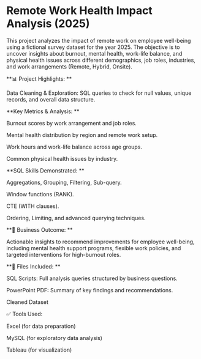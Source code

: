 # Remote Work Health Impact Analysis (2025)

This project analyzes the impact of remote work on employee well-being using a fictional survey dataset for the year 2025. The objective is to uncover insights about burnout, mental health, work-life balance, and physical health issues across different demographics, job roles, industries, and work arrangements (Remote, Hybrid, Onsite).

**📊 Project Highlights:
**

Data Cleaning & Exploration: SQL queries to check for null values, unique records, and overall data structure.

**Key Metrics & Analysis:
**

Burnout scores by work arrangement and job roles.

Mental health distribution by region and remote work setup.

Work hours and work-life balance across age groups.

Common physical health issues by industry.

**SQL Skills Demonstrated:
**

Aggregations, Grouping, Filtering, Sub-query.

Window functions (RANK).

CTE (WITH clauses).

Ordering, Limiting, and advanced querying techniques.

**🎯 Business Outcome:
**

Actionable insights to recommend improvements for employee well-being, including mental health support programs, flexible work policies, and targeted interventions for high-burnout roles.

**📁 Files Included:
**

SQL Scripts: Full analysis queries structured by business questions.

PowerPoint PDF: Summary of key findings and recommendations.

Cleaned Dataset

✅ Tools Used:

Excel (for data preparation)

MySQL (for exploratory data analysis)

Tableau (for visualization)


